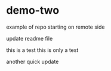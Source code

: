 # demo-two
example of repo starting on remote side

update readme file

this is a test this is only a test

another quick update

